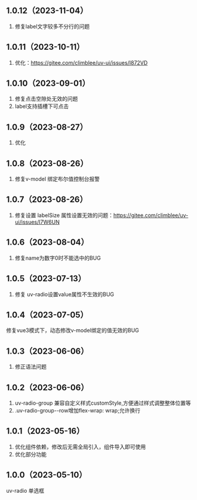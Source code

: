 ## 1.0.12（2023-11-04）
1. 修复label文字较多不分行的问题
## 1.0.11（2023-10-11）
1. 优化：https://gitee.com/climblee/uv-ui/issues/I872VD
## 1.0.10（2023-09-01）
1. 修复点击空隙处无效的问题
2. label支持插槽下可点击
## 1.0.9（2023-08-27）
1. 优化
## 1.0.8（2023-08-26）
1. 修复v-model 绑定布尔值控制台报警
## 1.0.7（2023-08-26）
1. 修复设置 labelSize 属性设置无效的问题：https://gitee.com/climblee/uv-ui/issues/I7W6UN
## 1.0.6（2023-08-04）
1. 修复name为数字0时不能选中的BUG
## 1.0.5（2023-07-13）
1.  修复  uv-radio设置value属性不生效的BUG 
## 1.0.4（2023-07-05）
修复vue3模式下，动态修改v-model绑定的值无效的BUG
## 1.0.3（2023-06-06）
1. 修正语法问题
## 1.0.2（2023-06-06）
1.  uv-radio-group 兼容自定义样式customStyle,方便通过样式调整整体位置等
2.  .uv-radio-group--row增加flex-wrap: wrap;允许换行
## 1.0.1（2023-05-16）
1. 优化组件依赖，修改后无需全局引入，组件导入即可使用
2. 优化部分功能
## 1.0.0（2023-05-10）
uv-radio 单选框
